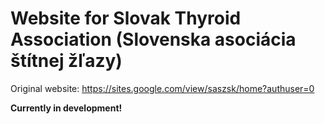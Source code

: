# Website for Slovak Thyroid Association (Slovenska asociácia štítnej žľazy)

Original website: https://sites.google.com/view/saszsk/home?authuser=0


**Currently in development!**
